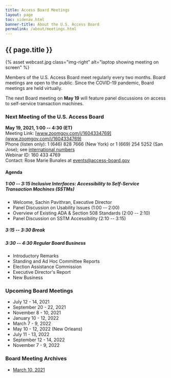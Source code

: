 ```yaml
---
title: Access Board Meetings
layout: page
toc: sidenav.html
banner-title: About the U.S. Access Board
permalink: /about/meetings.html
---
```

## {{ page.title }}

{% asset webcast.jpg class="img-right" alt="laptop showing meeting on screen" %}

Members of the U.S. Access Board meet regularly every two months. Board meetings are open to the public. Since the COVID-19 pandemic, Board meetings are held virtually.  

The next Board meeting on **May 19** will feature panel discussions on access to self-service transaction machines.

### Next Meeting of the U.S. Access Board

**May 19, 2021, 1:00 -- 4:30 (ET)**\
Meeting Link: [www.zoomgov.com/j/1604334769](www.zoomgov.com/j/1604334769) \
Phone (listen only): 1 (646) 828 7666 (New York) or 1 (669) 254 5252 (San Jose); see [international numbers](https://www.zoomgov.com/zoomconference?m=MTYwNDMzNDc2OQ.QOrHBDefO-E_IVvq8sV66JoW_DBjQbeG) \
Webinar ID: 160 433 4769 \
Contact: Rose Marie Bunales at <events@access-board.gov>

#### Agenda

##### 1:00 -- 3:15 Inclusive Interfaces: Accessibility to Self-Service Transaction Machines (SSTMs)

- Welcome, Sachin Pavithran, Executive Director
- Panel Discussion on Usability Issues (1:00 -- 2:00)
- Overview of Existing ADA & Section 508 Standards (2:00 -- 2:10)
- Panel Discussion on SSTM Accessibility (2:10 -- 3:15)

##### 3:15 -- 3:30 Break

##### 3:30 -- 4:30 Regular Board Business

- Introductory Remarks
- Standing and Ad Hoc Committee Reports
- Election Assistance Commission
- Executive Director's Report
- New Business
 
### Upcoming Board Meetings

-   July 12 - 14, 2021
-   September 20 - 22, 2021
-   November 8 - 10, 2021
-   January 10 - 12, 2022
-   March 7 - 9, 2022
-   May 10 - 12, 2022 (New Orleans)
-   July 11 - 13, 2022
-   September 12 - 14, 2022
-   November 7 - 9, 2022

### Board Meeting Archives

- [March 10, 2021](https://www.youtube.com/watch?v=xI1j1V1SyjE)
